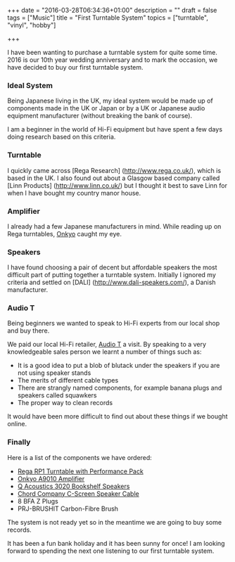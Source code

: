 +++
date = "2016-03-28T06:34:36+01:00"
description = ""
draft = false
tags = ["Music"]
title = "First Turntable System"
topics = ["turntable", "vinyl", "hobby"]

+++

I have been wanting to purchase a turntable system for quite some time. 2016 is our 10th year wedding anniversary and to mark the occasion, we have decided to buy our first turntable system.

<!--more-->

### Ideal System

Being Japanese living in the UK, my ideal system would be made up of components made in the UK or Japan or by a UK or Japanese audio equipment manufacturer (without breaking the bank of course).

I am a beginner in the world of Hi-Fi equipment but have spent a few days doing research based on this criteria.

### Turntable

I quickly came across [Rega Research] (http://www.rega.co.uk/), which is based in the UK. I also found out about a Glasgow based company called [Linn Products] (http://www.linn.co.uk/) but I thought it best to save Linn for when I have bought my country manor house.

### Amplifier

I already had a few Japanese manufacturers in mind. While reading up on Rega turntables, [Onkyo](http://www.uk.onkyo.com/en/) caught my eye.

### Speakers

I have found choosing a pair of decent but affordable speakers the most difficult part of putting together a turntable system. Initially I ignored my criteria and settled on [DALI] (http://www.dali-speakers.com/), a Danish manufacturer.

### Audio T

Being beginners we wanted to speak to Hi-Fi experts from our local shop and buy there.

We paid our local Hi-Fi retailer, [Audio T](http://www.audiot.co.uk/) a visit. By speaking to a very knowledgeable sales person we learnt a number of things such as:

- It is a good idea to put a blob of blutack under the speakers if you are not using speaker stands
- The merits of different cable types
- There are strangly named components, for example banana plugs and speakers called squawkers
- The proper way to clean records

It would have been more difficult to find out about these things if we bought online.

### Finally

Here is a list of the components we have ordered:

- [Rega RP1 Turntable with Performance Pack](http://www.amazon.co.uk/Rega-RP1-Turntable-Performance-Pack-Grey/dp/B0083I5BYQ)
- [Onkyo A9010 Amplifier](http://www.amazon.co.uk/Onkyo-A-9010-A9010-Amplifier-Black/dp/B00XPT9T7I/ref=sr_1_1?s=electronics&ie=UTF8&qid=1459155198&sr=1-1&keywords=onkyo+A9010)
- [Q Acoustics 3020 Bookshelf Speakers](http://www.amazon.co.uk/Acoustics-3020-Bookshelf-Speakers-Graphite/dp/B00TR7I1EY/ref=sr_1_1?s=electronics&ie=UTF8&qid=1459155228&sr=1-1&keywords=Q+Acoustics+3020)
- [Chord Company C-Screen Speaker Cable](http://www.amazon.co.uk/dp/B01A2JF2J2?psc=1)
- 8 BFA Z Plugs
- PRJ-BRUSHIT Carbon-Fibre Brush

The system is not ready yet so in the meantime we are going to buy some records.

It has been a fun bank holiday and it has been sunny for once!  I am looking forward to spending the next one listening to our first turntable system.